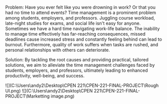 Problem:
Have you ever felt like you were drowning in work? Or that you had no time to attend events? Time management is a prominent problem among students, employers, and professors. Juggling course workload, late-night studies for exams, and social life isn't easy for anyone. Sometimes we have a hard time navigating work-life balance. The inability to manage time effectively has far-reaching consequences, missed deadlines cause increased stress and constantly feeling behind can lead to burnout. Furthermore, quality of work suffers when tasks are rushed, and personal relationships with others can deteriorate.

Solution:
By tackling the root causes and providing practical, tailored solutions, we aim to alleviate the time management challenges faced by students, employers, and professors, ultimately leading to enhanced productivity, well-being, and success.
 
![](C:\Users\andy2\Desktop\CPEN 221\CPEN-221-FINAL-PROJECT\Rough UI.png)
![](C:\Users\andy2\Desktop\CPEN 221\CPEN-221-FINAL-PROJECT\Marketting image.png)
